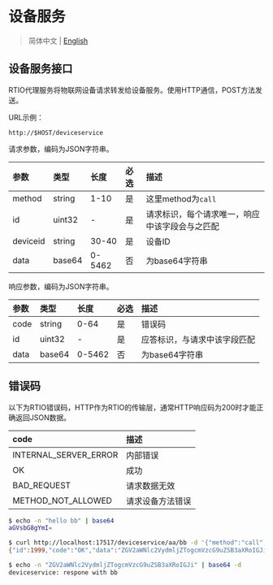 # 设备服务

> 简体中文 | [English](../http_deviceservice.md)

## 设备服务接口

RTIO代理服务将物联网设备请求转发给设备服务。使用HTTP通信，POST方法发送。

URL示例：

```text
http://$HOST/deviceservice
```

请求参数，编码为JSON字符串。

|参数 |类型   |长度|必选 | 描述|
|:---|:------|:-------|:---|:-----|
| method|string | 1-10  |是|这里method为`call`|
| id |uint32 |-   |是|请求标识，每个请求唯一，响应中该字段会与之匹配|
| deviceid|string | 30-40  |是|设备ID|
| data |base64 | 0-5462|否|为base64字符串|

响应参数，编码为JSON字符串。

|参数 |类型   |长度|必选 | 描述|
|:---|:------|:-------|:---|:-----|
| code|string | 0-64 |是|错误码|
| id |uint32 | - |是|应答标识，与请求中该字段匹配|
| data |base64 | 0-5462|否|为base64字符串|

## 错误码

以下为RTIO错误码，HTTP作为RTIO的传输层，通常HTTP响应码为200时才能正确返回JSON数据。

| code                    | 描述      |
|:------------------------|:---------|
| INTERNAL_SERVER_ERROR  | 内部错误  |
| OK                     | 成功      |
| BAD_REQUEST            | 请求数据无效 |
| METHOD_NOT_ALLOWED     | 请求设备方法错误 |

```sh
$ echo -n "hello bb" | base64
aGVsbG8gYmI=

$ curl http://localhost:17517/deviceservice/aa/bb -d '{"method":"call","id":1999,"deviceid":"cfa09baa-4913-4ad7-a936-2e26f9671b05","data":"aGVsbG8gYmI="}'
{"id":1999,"code":"OK","data":"ZGV2aWNlc2VydmljZTogcmVzcG9uZSB3aXRoIGJi"}

$ echo -n "ZGV2aWNlc2VydmljZTogcmVzcG9uZSB3aXRoIGJi" | base64 -d
deviceservice: respone with bb
```
